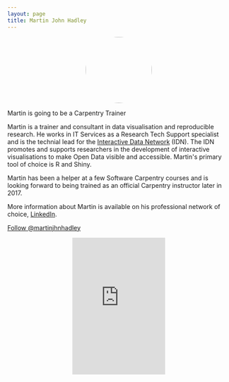 ```yaml
---
layout: page
title: Martin John Hadley
---
```


<center><img src="../img/profile-pic_martin-john-hadley.jpg" style="border-radius: 50%;
    width: 150px;
    height: 150px;"/></center>

Martin is going to be a Carpentry Trainer

<div class="row">
<div class="col-md-8">
Martin is a trainer and consultant in data visualisation and reproducible research. He works in IT Services as a Research Tech Support specialist and is the technial lead for the <a href="http://www.idn.web.ox.ac.uk" target="_blank">Interactive Data Network</a> (IDN). The IDN promotes and supports researchers in the development of interactive visualisations to make Open Data visible and accessible. Martin's primary tool of choice is R and Shiny.

Martin has been a helper at a few Software Carpentry courses and is looking forward to being trained as an official Carpentry instructor later in 2017.

More information about Martin is available on his professional network of choice, <a href="https://www.linkedin.com/in/martinjohnhadley" target="_blank">LinkedIn</a>.

<a href="https://twitter.com/martinjhnhadley" class="twitter-follow-button" data-size="large" data-show-count="false">Follow @martinjhnhadley</a><script async src="//platform.twitter.com/widgets.js" charset="utf-8"></script>
</div>

<div class="col-md-4">
<div style="width:100%;text-align:center"><iframe src="https://orcid.org/static/html/widget.html?orcid=0000-0002-3039-6849&t=b28e3c&locale=en" frameborder="0" height="310" width="210px" vspace="0" hspace="0" marginheight="5" marginwidth="5" scrolling="no" allowtransparency="true"></iframe></div>
</div>

</div>